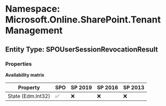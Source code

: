 # Namespace: Microsoft.Online.SharePoint.TenantManagement

## Entity Type: SPOUserSessionRevocationResult

### Properties

**Availability matrix**

Property | SPO | SP 2019 | SP 2016 | SP 2013
----------|-----|---------|---------|--------
State (Edm.Int32) | ✅ | ❌ | ❌ | ❌

